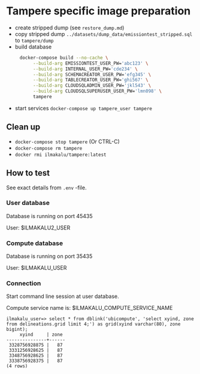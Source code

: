 # Tampere specific image preparation

- create stripped dump (see `restore_dump.md`)
- copy stripped dump `../datasets/dump_data/emissiontest_stripped.sql` to `tampere/dump`
- build database
```sh
     docker-compose build --no-cache \
          --build-arg EMISSIONTEST_USER_PW='abc123' \
          --build-arg INTERNAL_USER_PW='cde234' \
          --build-arg SCHEMACREATOR_USER_PW='efg345' \
          --build-arg TABLECREATOR_USER_PW='ghi567' \
          --build-arg CLOUDSQLADMIN_USER_PW='jkl543' \
          --build-arg CLOUDSQLSUPERUSER_USER_PW='lmn098' \
          tampere
```
- start services `docker-compose up tampere_user tampere`

## Clean up

- `docker-compose stop tampere` (Or CTRL-C)
- `docker-compose rm tampere`
- `docker rmi ilmakalu/tampere:latest`

## How to test

See exact details from `.env` -file.

### User database

Database is running on port 45435

User: $ILMAKALU2_USER

### Compute database

Database is running on port 35435

User: $ILMAKALU_USER

### Connection

Start command line session at user database.

Compute service name is: $ILMAKALU_COMPUTE_SERVICE_NAME

```
ilmakalu_user=> select * from dblink('ubicompute', 'select xyind, zone from delineations.grid limit 4;') as grid(xyind varchar(80), zone bigint);
     xyind     | zone 
---------------+------
 3328756928875 |   87
 3331256928625 |   87
 3348756928625 |   87
 3338756928375 |   87
(4 rows)
```